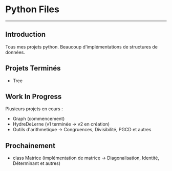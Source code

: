 Python Files
==
*********************

Introduction
-

Tous mes projets python. Beaucoup d'implémentations de structures de données.


Projets Terminés
-
* Tree

Work In Progress
-

Plusieurs projets en cours :
* Graph (commencement)
* HydreDeLerne (v1 terminée -> v2 en création) 
* Outils d'arithmetique -> Congruences, 
Divisibilité, PGCD et autres

Prochainement
-


* class Matrice (implémentation de matrice -> Diagonalisation, Identité, Déterminant et autres) 



